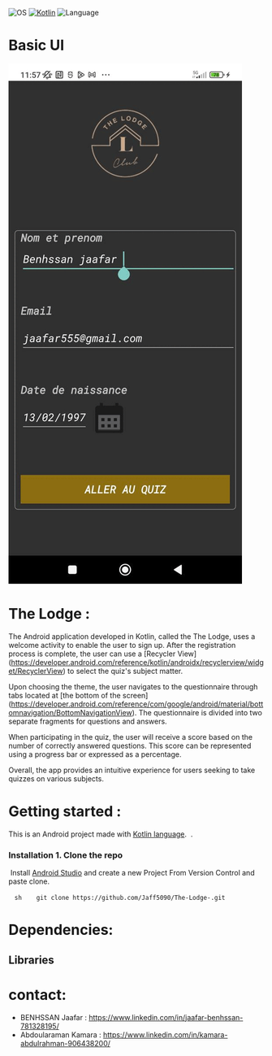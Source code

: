 ![OS](https://badgen.net/badge/OS/Android?icon=https://raw.githubusercontent.com/androiddevnotes/awesome-android-kotlin-apps/master/assets/android.svg&color=3ddc84)
[![Kotlin](https://img.shields.io/badge/Kotlin-1.7.21-blue.svg)](http://kotlinlang.org)
![Language](https://img.shields.io/github/languages/top/cortinico/kotlin-android-template?color=blue&logo=kotlin)
# Basic UI

![](./ezgif-5-1de0738a82.gif)

# The Lodge  :
The Android application developed in Kotlin, called the The Lodge, uses a welcome activity to enable the user to sign up. After the registration process is complete, the user can use a [Recycler View] (https://developer.android.com/reference/kotlin/androidx/recyclerview/widget/RecyclerView) to select the quiz's subject matter.

Upon choosing the theme, the user navigates to the questionnaire through tabs located at [the bottom of the screen] (https://developer.android.com/reference/com/google/android/material/bottomnavigation/BottomNavigationView). The questionnaire is divided into two separate fragments for questions and answers.

When participating in the quiz, the user will receive a score based on the number of correctly answered questions. This score can be represented using a progress bar or expressed as a percentage.

Overall, the app provides an intuitive experience for users seeking to take quizzes on various subjects.

# Getting started  :
This is an Android project made with [Kotlin language](https://kotlinlang.org/docs/home.html).
 . 
 ### Installation 1. Clone the repo
 Install [Android Studio](https://developer.android.com/studio) and create a new Project From Version Control and paste clone.
 
 
   ```sh
   git clone https://github.com/Jaff5090/The-Lodge-.git
   ```
   
# Dependencies: 

## Libraries





# contact: 

* BENHSSAN Jaafar  : https://www.linkedin.com/in/jaafar-benhssan-781328195/
* Abdoularaman Kamara  : https://www.linkedin.com/in/kamara-abdulrahman-906438200/  






















